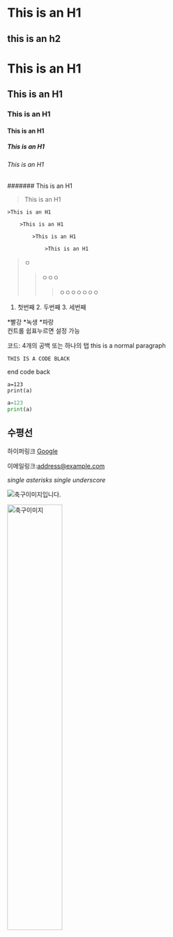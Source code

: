 This is an H1
==============
this is an h2
--------------

# This is an H1
## This is an H1
### This is an H1
#### This is an H1
##### This is an H1
###### This is an H1
####### This is an H1

>This is an H1

    >This is an H1

        >This is an H1

            >This is an H1

                >This is an H1


>ㅇ
>    >ㅇㅇㅇ
>    >   >ㅇㅇㅇㅇㅇㅇㅇ

1. 첫번째
    2. 두번째
        3. 세번째

*빨강
  *녹생
    *파랑    
    컨트롤 쉽표누르면 설정 가능


코드: 4개의 공백 또는 하나의 탭 
this is a normal paragraph
    
    THIS IS A CODE BLACK

end code back

```
a=123
print(a)
```

```python
a=123
print(a)
```

수평선
------

하이퍼링크
[Google](https://google.com "google link")

이메일링크:<address@example.com>

*single asterisks*
_single underscore_

![축구이미지입니다.](https://www.ksponco.or.kr/sports/img/olparksoccer/know_3.png "축구이미지")

<Img src ="https://www.ksponco.or.kr/sports/img/olparksoccer/know_3.png" Width="50%" alt="축구이미지">